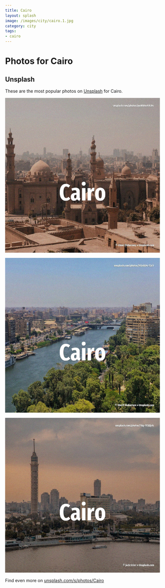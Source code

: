 ```yaml
---
title: Cairo
layout: splash
image: /images/city/cairo.1.jpg
category: city
tags:
- cairo
---
```

# Photos for Cairo

## Unsplash

These are the most popular photos on [Unsplash](https://unsplash.com) for Cairo.

![Cairo](/images/city/cairo.1.jpg)

![Cairo](/images/city/cairo.2.jpg)

![Cairo](/images/city/cairo.3.jpg)

Find even more on [unsplash.com/s/photos/Cairo](https://unsplash.com/s/photos/Cairo)